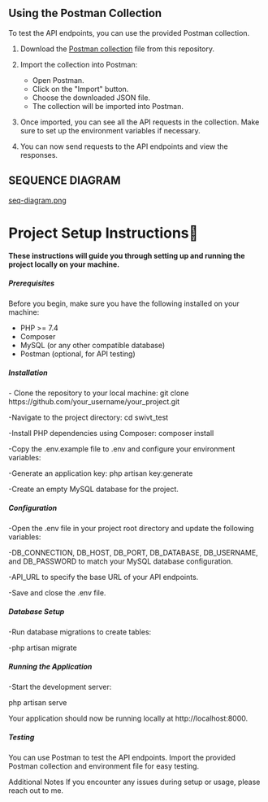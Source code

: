 ## Using the Postman Collection

To test the API endpoints, you can use the provided Postman collection.

1. Download the [Postman collection](postman-collection/JokerApi.postman_collection.json) file from this repository.

2. Import the collection into Postman:

   - Open Postman.
   - Click on the "Import" button.
   - Choose the downloaded JSON file.
   - The collection will be imported into Postman.

3. Once imported, you can see all the API requests in the collection. Make sure to set up the environment variables if necessary.

4. You can now send requests to the API endpoints and view the responses.


## SEQUENCE DIAGRAM
[seq-diagram.png](https://postimg.cc/3dm36pC3)


<h1> Project Setup Instructions👋 </h1>

<h4> These instructions will guide you through setting up and running the project locally on your machine. </h4>

<h5>Prerequisites</h5>
Before you begin, make sure you have the following installed on your machine:

- PHP >= 7.4
- Composer
- MySQL (or any other compatible database)
- Postman (optional, for API testing)


<h5>Installation</h5>
- Clone the repository to your local machine:
git clone https://github.com/your_username/your_project.git


-Navigate to the project directory:
cd swivt_test

-Install PHP dependencies using Composer:
composer install

-Copy the .env.example file to .env and configure your environment variables:


-Generate an application key:
php artisan key:generate

-Create an empty MySQL database for the project.


<h5>Configuration</h5>

-Open the .env file in your project root directory and update the following variables:

-DB_CONNECTION, DB_HOST, DB_PORT, DB_DATABASE, DB_USERNAME, and DB_PASSWORD to match your MySQL database configuration.

-API_URL to specify the base URL of your API endpoints.

-Save and close the .env file.


<h5>Database Setup</h5>

-Run database migrations to create tables:

-php artisan migrate

<h5>Running the Application</h5>

-Start the development server:

php artisan serve

Your application should now be running locally at http://localhost:8000.

<h5>Testing</h5>

You can use Postman to test the API endpoints. Import the provided Postman collection and environment file for easy testing.

Additional Notes
If you encounter any issues during setup or usage, please reach out to me.
